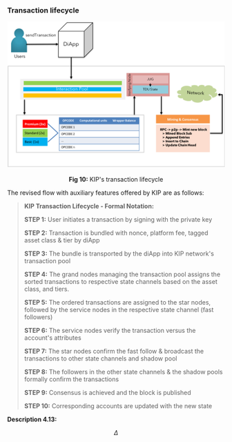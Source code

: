 ### Transaction lifecycle

![KIP Txn Lifecycle](images/tech-primer/KIP-Txn-Lifecycle.png)

<p align="center"> <b>Fig 10:</b> KIP's transaction lifecycle <sup><a href="#references"></a></sup> </p>

The revised flow with auxiliary features offered by KIP are as follows:  

> **KIP Transaction Lifecycle - Formal Notation:**  
>
> **STEP 1:** User initiates a transaction by signing with the private key
>
> **STEP 2:** Transaction is bundled with nonce, platform fee, tagged asset class & tier by diApp
>
> **STEP 3:** The bundle is transported by the diApp into KIP network's transaction pool
>
> **STEP 4:** The grand nodes managing the transaction pool assigns the sorted transactions to respective state channels based on the asset class, and tiers.
>
> **STEP 5:** The ordered transactions are assigned to the star nodes, followed by the service nodes in the respective state channel (fast followers)
>
> **STEP 6:** The service nodes verify the transaction versus the account's attributes
>
> **STEP 7:** The star nodes confirm the fast follow & broadcast the transactions to other state channels and shadow pool  
>
> **STEP 8:** The followers in the other state channels & the shadow pools formally confirm the transactions
>
> **STEP 9:** Consensus is achieved and the block is published
>
> **STEP 10:** Corresponding accounts are updated with the new state

**Description 4.13:**

$$
\Delta
$$